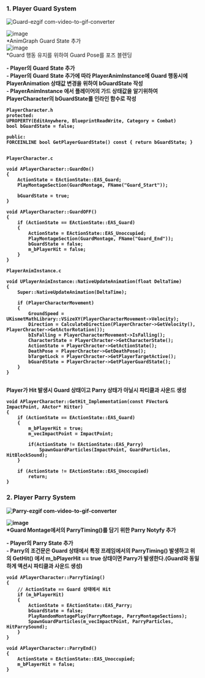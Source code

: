 ### 1. Player Guard System<br>
![Guard-ezgif com-video-to-gif-converter](https://github.com/showhohxc/Unreal5/assets/98040028/e81b90b8-153b-4d7d-9c66-621ee945ab1e)<br/>

![image](https://github.com/showhohxc/Unreal5/assets/98040028/c81552ef-933f-4f6b-8d62-bed7e702263f)<br/>
*AnimGraph Guard State 추가  <br/>
![image](https://github.com/showhohxc/Unreal5/assets/98040028/a4f5551f-93ae-4122-8013-de5938712850)<br/>
*Guard 행동 유지를 위하여 Guard Pose를 포즈 블렌딩  <br/>

<strong> - Player의 Guard State 추가 <br/>
<strong> - Player의 Guard State 추가에 따라 PlayerAnimInstance에 Guard 행동시에 PlayerAnimation 상태값 변경을 위하여 bGuardState 작성  <br/>
<strong> - PlayerAnimInstance 에서 플레이어의 가드 상태값을 알기위하여 PlayerCharacter의 bGuardState를 인라인 함수로 작성  <br/>
```
PlayerCharacter.h
protected:
UPROPERTY(EditAnywhere, BlueprintReadWrite, Category = Combat)
bool bGuardState = false;

public:
FORCEINLINE bool GetPlayerGuardState() const { return bGuardState; }


PlayerCharacter.c

void APlayerCharacter::GuardOn()
{
	ActionState = EActionState::EAS_Guard;
	PlayMontageSection(GuardMontage, FName("Guard_Start"));

	bGuardState = true;
}

void APlayerCharacter::GuardOFF()
{
	if (ActionState == EActionState::EAS_Guard)
	{
		ActionState = EActionState::EAS_Unoccupied;
		PlayMontageSection(GuardMontage, FName("Guard_End"));
		bGuardState = false;
		m_bPlayerHit = false;
	}
}

PlayerAnimInstance.c

void UPlayerAnimInstance::NativeUpdateAnimation(float DeltaTime)
{
	Super::NativeUpdateAnimation(DeltaTime);

	if (PlayerCharacterMovement)
	{
		GroundSpeed = UKismetMathLibrary::VSizeXY(PlayerCharacterMovement->Velocity);
		Direction = CalculateDirection(PlayerChracter->GetVelocity(), PlayerChracter->GetActorRotation());
		bIsFalling = PlayerCharacterMovement->IsFalling();
		CharacterState = PlayerChracter->GetCharacterState();
		ActionState = PlayerChracter->GetActionState();
		DeathPose = PlayerChracter->GetDeathPose();
		bTargetLock = PlayerChracter->GetPlayerTargetActive();
		bGuardState = PlayerChracter->GetPlayerGuardState();
	}
}


```

<strong> Player가 Hit 발생시 Guard 상태이고 Parry 상태가 아닐시 파티클과 사운드 생성  <br/>
```
void APlayerCharacter::GetHit_Implementation(const FVector& ImpactPoint, AActor* Hitter)
{
	if (ActionState == EActionState::EAS_Guard)
	{
		m_bPlayerHit = true;
		m_vecImpactPoint = ImpactPoint;

		if(ActionState != EActionState::EAS_Parry)
			SpawnGuardParticles(ImpactPoint, GuardParticles, HitBlockSound);
	}

	if (ActionState != EActionState::EAS_Unoccupied) 
		return;
}
```

### 2. Player Parry System<br>
![Parry-ezgif com-video-to-gif-converter](https://github.com/showhohxc/Unreal5/assets/98040028/383e2749-af3d-4a33-9bad-50a867641272)<br/>

![image](https://github.com/showhohxc/Unreal5/assets/98040028/612864f7-743f-485d-b60a-af6e297899b6)<br/>
*Guard Montage에서의 ParryTiming()를 담기 위한 Parry Notyfy 추가<br/>

<strong> - Player의 Parry State 추가 <br/>
<strong> - Parry의 조건문은 Guard 상태에서 특정 프레임에서의 ParryTiming() 발생하고 위의 GetHit() 에서 m_bPlayerHit == true 상태이면 Parry가 발생한다.(Guard와 동일하게 액션시 파티클과 사운드 생성)<br/>

```
void APlayerCharacter::ParryTiming()
{
	// ActionState == Guard 상태에서 Hit
	if (m_bPlayerHit)
	{
		ActionState = EActionState::EAS_Parry;
		bGuardState = false;
		PlayRandomMontagePlay(ParryMontage, ParryMontageSections);
		SpawnGuardParticles(m_vecImpactPoint, ParryParticles, HitParrySound);
	}
}

void APlayerCharacter::ParryEnd()
{
	ActionState = EActionState::EAS_Unoccupied;
	m_bPlayerHit = false;
}
```
